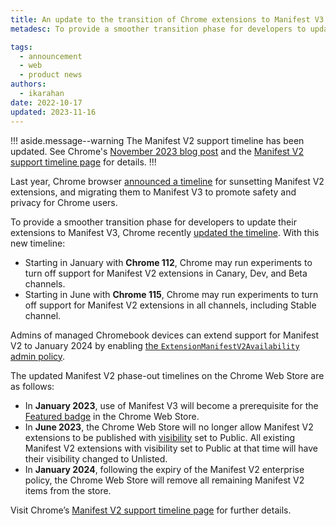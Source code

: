 ```yaml
---
title: An update to the transition of Chrome extensions to Manifest V3
metadesc: To provide a smoother transition phase for developers to update their extensions to Manifest V3, Chrome updated the Manifest V2 sunset timeline.

tags:
  - announcement
  - web
  - product news
authors:
  - ikarahan
date: 2022-10-17
updated: 2023-11-16
---
```


!!! aside.message--warning
The Manifest V2 support timeline has been updated. See Chrome's [November 2023 blog post](https://developer.chrome.com/blog/resuming-the-transition-to-mv3/) and the [Manifest V2 support timeline page](https://developer.chrome.com/docs/extensions/mv3/mv2-sunset/) for details.
!!!

Last year, Chrome browser [announced a timeline](https://developer.chrome.com/blog/mv2-transition/) for sunsetting Manifest V2 extensions, and migrating them to Manifest V3 to promote safety and privacy for Chrome users.

To provide a smoother transition phase for developers to update their extensions to Manifest V3, Chrome recently [updated the timeline](https://developer.chrome.com/blog/more-mv2-transition/). With this new timeline:

- Starting in January with **Chrome 112**, Chrome may run experiments to turn off support for Manifest V2 extensions in Canary, Dev, and Beta channels.
- Starting in June with **Chrome 115**, Chrome may run experiments to turn off support for Manifest V2 extensions in all channels, including Stable channel.

Admins of managed Chromebook devices can extend support for Manifest V2 to January 2024 by enabling [the `ExtensionManifestV2Availability` admin policy](https://bugs.chromium.org/p/chromium/issues/detail?id=1347794).

The updated Manifest V2 phase-out timelines on the Chrome Web Store are as follows:

- In **January 2023**, use of Manifest V3 will become a prerequisite for the [Featured badge](https://blog.google/products/chrome/find-great-extensions-new-chrome-web-store-badges/) in the Chrome Web Store.
- In **June 2023**, the Chrome Web Store will no longer allow Manifest V2 extensions to be published with [visibility](https://developer.chrome.com/docs/webstore/cws-dashboard-distribution/#setting-the-visibility) set to Public. All existing Manifest V2 extensions with visibility set to Public at that time will have their visibility changed to Unlisted.
- In **January 2024**, following the expiry of the Manifest V2 enterprise policy, the Chrome Web Store will remove all remaining Manifest V2 items from the store.

Visit Chrome’s [Manifest V2 support timeline page](https://developer.chrome.com/docs/extensions/mv3/mv2-sunset/) for further details.
